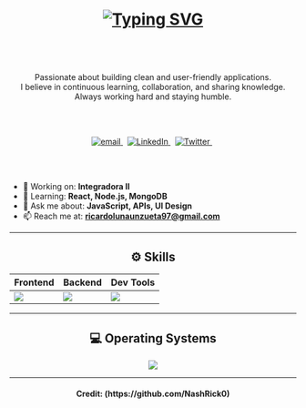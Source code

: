 <!-- Cabecera animada -->
<h1 align="center">
  
[![Typing SVG](https://readme-typing-svg.herokuapp.com?font=Architects+Daughter&size=26&color=%23DFC6B4&center=true&vCenter=true&lines=Hi%2C+It's+NashRick0!;Full-Stack+Developer;Tech+enthusiast;and+an+Open-Source+Supporter)](https://git.io/typing-svg)
</h1>

<br>
<br>

<p align="center">
  Passionate about building clean and user-friendly applications.<br>
  I believe in continuous learning, collaboration, and sharing knowledge.<br>
  Always working hard and staying humble.
</p>

<br>
<br>

<!-- Redes sociales -->
<p align="center">
  <a href="mailto:ricardolunaunzueta97@gmail.com">
    <img src="https://img.shields.io/badge/email-red?style=for-the-badge&logo=gmail&logoColor=white" alt="email">
  </a>&nbsp;
  <a href="https://linkedin.com/in/ricardo-luna-unzueta-09a47a361">
    <img src="https://img.shields.io/badge/linkedin-0A66C2?style=for-the-badge&logo=linkedin&logoColor=white" alt="LinkedIn">
  </a>&nbsp;
  <a href="https://x.com/thebrawnash0?s=11">
    <img src="https://img.shields.io/badge/twitter-1DA1F2?style=for-the-badge&logo=twitter&logoColor=white" alt="Twitter">
  </a>&nbsp;
</p>

<br>
<br>

<!-- Descripción breve -->
- 🔭 Working on: **Integradora II**  
- 🌱 Learning: **React, Node.js, MongoDB**  
- 💬 Ask me about: **JavaScript, APIs, UI Design**  
- 📫 Reach me at: **ricardolunaunzueta97@gmail.com**


---

<!-- Habilidades -->
<h2 align="center">⚙️ Skills</h2>

<div align="center">
  
| Frontend | Backend | Dev Tools |
|----------|---------|-----------|
| <img src="https://skillicons.dev/icons?i=html,css,js,react" /> | <img src="https://skillicons.dev/icons?i=nodejs,express,mongodb,python" /> | <img src="https://skillicons.dev/icons?i=git,github,vscode,figma" /> |

</div>

---

<!-- Sistemas operativos -->
<h2 align="center">💻 Operating Systems</h2>
<p align="center">
  <img src="https://skillicons.dev/icons?i=windows,linux,ubuntu,arch" />
</p>

---

<!-- Footer -->
<h4 align="center">
Credit: (https://github.com/NashRick0)  
</h4>
